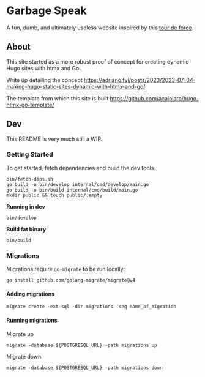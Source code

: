 # Garbage Speak

A fun, dumb, and ultimately useless website inspired by this [tour de force](https://www.vulture.com/2020/02/spread-of-corporate-speak.html).

## About

This site started as a more robust proof of concept for creating dynamic Hugo sites with htmx and Go.

Write up detailing the concept https://adriano.fyi/posts/2023/2023-07-04-making-hugo-static-sites-dynamic-with-htmx-and-go/

The template from which this site is built https://github.com/acaloiaro/hugo-htmx-go-template/

## Dev

This README is very much still a WIP.

### Getting Started

To get started, fetch dependencies and build the dev tools.

```
bin/fetch-deps.sh
go build -o bin/develop internal/cmd/develop/main.go
go build -o bin/build internal/cmd/build/main.go
mkdir public && touch public/.empty
```

**Running in dev**

`bin/develop`

**Build fat binary**

`bin/build`

### Migrations

Migrations require `go-migrate` to be run locally:

`go install github.com/golang-migrate/migrate@v4`

#### Adding migrations

`migrate create -ext sql -dir migrations -seq name_of_migration`

#### Running migrations

Migrate up

`migrate -database ${POSTGRESQL_URL} -path migrations up`

Migrate down

`migrate -database ${POSTGRESQL_URL} -path migrations down`
